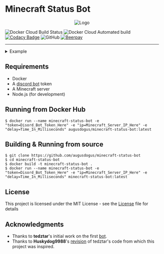# Minecraft Status Bot

<p align="center">
<img src="https://i.imgur.com/shFtqm7.png" alt="Logo">
</p>

![Docker Cloud Build Status](https://img.shields.io/docker/cloud/build/augusdogus/minecraft-status-bot) ![Docker Cloud Automated build](https://img.shields.io/docker/cloud/automated/augusdogus/minecraft-status-bot) [![Codacy Badge](https://api.codacy.com/project/badge/Grade/fa067f6879b74528b3a2ed791cb60e3e)](https://www.codacy.com/manual/AugusDogus/minecraft-status-bot?utm_source=github.com&amp;utm_medium=referral&amp;utm_content=AugusDogus/minecraft-status-bot&amp;utm_campaign=Badge_Grade) ![GitHub](https://img.shields.io/github/license/AugusDogus/minecraft-status-bot?color=blue) [![Beerpay](https://img.shields.io/beerpay/AugusDogus/minecraft-status-bot)](https://beerpay.io/AugusDogus/minecraft-status-bot)
* * *

<details>
  <summary>Example</summary>
  
  <img src="https://i.imgur.com/ac1wj7n.png" align="center"/>
  
</details>

## Requirements

-   Docker
-   A [discord bot](https://discordapp.com/developers/applications/) token
-   A Minecraft server
-   Node.js (for development)

## Running from Docker Hub

    $ docker run --name minecraft-status-bot -e "token=Disord_Bot_Token_Here" -e "ip=Minecraft_Server_IP_Here" -e "delay=Time_In_Milliseconds" augusdogus/minecraft-status-bot:latest

## Building & Running from source

    $ git clone https://github.com/augusdogus/minecraft-status-bot
    $ cd minecraft-status-bot
    $ docker build -t minecraft-status-bot .
    $ docker run --name minecraft-status-bot -e "token=Disord_Bot_Token_Here" -e "ip=Minecraft_Server_IP_Here" -e "delay=Time_In_Milliseconds" minecraft-status-bot:latest

## License

This project is licensed under the MIT License - see the [License](License) file for details

## Acknowledgments
* Thanks to **tedztar**'s initial work on the first [bot](https://github.com/tedztar/mcstatusbot/). 
* Thanks to **Huskydog9988**'s [revision](https://github.com/Huskydog9988/mcstatusbot) of tedztar's code from which this project was inspired.
